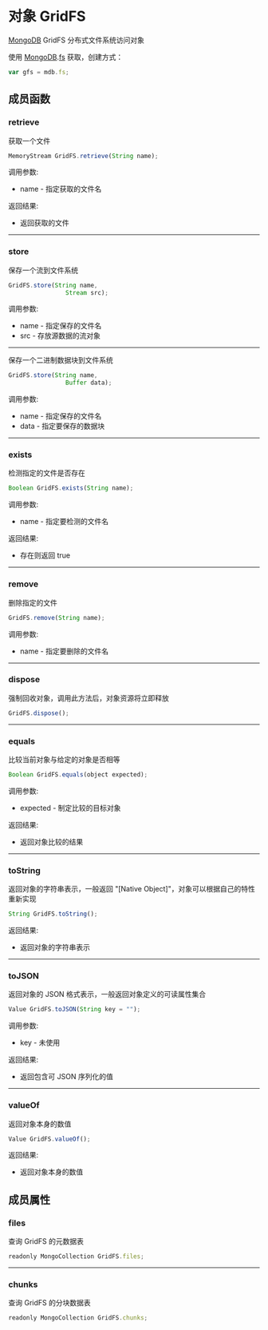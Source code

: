 # 对象 GridFS
[MongoDB](MongoDB.md) GridFS 分布式文件系统访问对象

使用 [MongoDB](MongoDB.md).[fs](../../module/ifs/fs.md) 获取，创建方式：
```JavaScript
var gfs = mdb.fs;
```
## 成员函数
        
### retrieve
获取一个文件
```JavaScript
MemoryStream GridFS.retrieve(String name);
```

调用参数:
* name - 指定获取的文件名

返回结果:
* 返回获取的文件

--------------------------
### store
保存一个流到文件系统
```JavaScript
GridFS.store(String name,
                Stream src);
```

调用参数:
* name - 指定保存的文件名
* src - 存放源数据的流对象

--------------------------
保存一个二进制数据块到文件系统
```JavaScript
GridFS.store(String name,
                Buffer data);
```

调用参数:
* name - 指定保存的文件名
* data - 指定要保存的数据块

--------------------------
### exists
检测指定的文件是否存在
```JavaScript
Boolean GridFS.exists(String name);
```

调用参数:
* name - 指定要检测的文件名

返回结果:
* 存在则返回 true

--------------------------
### remove
删除指定的文件
```JavaScript
GridFS.remove(String name);
```

调用参数:
* name - 指定要删除的文件名

--------------------------
### dispose
强制回收对象，调用此方法后，对象资源将立即释放
```JavaScript
GridFS.dispose();
```

--------------------------
### equals
比较当前对象与给定的对象是否相等
```JavaScript
Boolean GridFS.equals(object expected);
```

调用参数:
* expected - 制定比较的目标对象

返回结果:
* 返回对象比较的结果

--------------------------
### toString
返回对象的字符串表示，一般返回 "[Native Object]"，对象可以根据自己的特性重新实现
```JavaScript
String GridFS.toString();
```

返回结果:
* 返回对象的字符串表示

--------------------------
### toJSON
返回对象的 JSON 格式表示，一般返回对象定义的可读属性集合
```JavaScript
Value GridFS.toJSON(String key = "");
```

调用参数:
* key - 未使用

返回结果:
* 返回包含可 JSON 序列化的值

--------------------------
### valueOf
返回对象本身的数值
```JavaScript
Value GridFS.valueOf();
```

返回结果:
* 返回对象本身的数值

## 成员属性
        
### files
查询 GridFS 的元数据表
```JavaScript
readonly MongoCollection GridFS.files;
```

--------------------------
### chunks
查询 GridFS 的分块数据表
```JavaScript
readonly MongoCollection GridFS.chunks;
```

